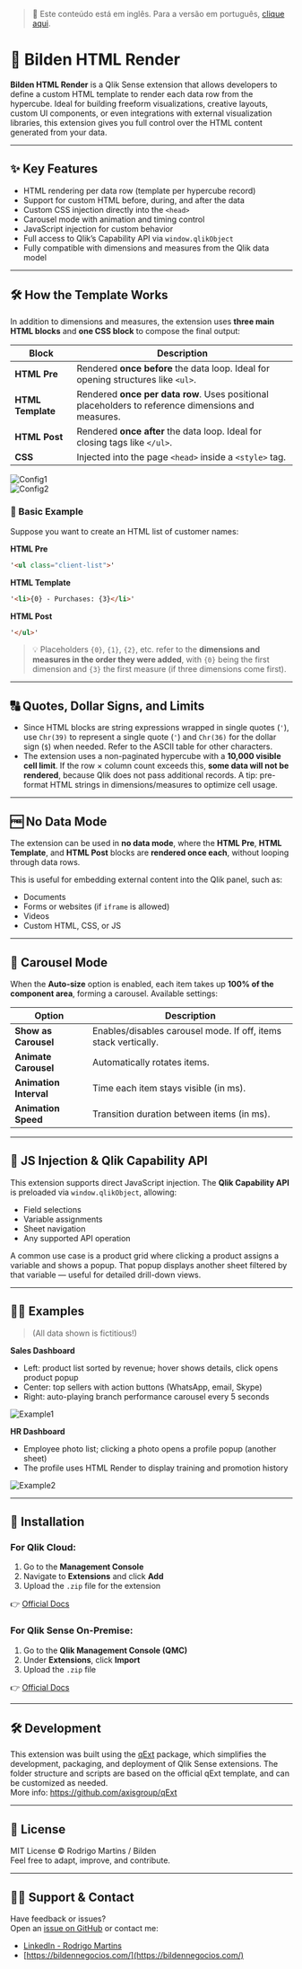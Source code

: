 > 📄 Este conteúdo está em inglês. Para a versão em português, [clique aqui](./README.md).

# 🧩 Bilden HTML Render

**Bilden HTML Render** is a Qlik Sense extension that allows developers to define a custom HTML template to render each data row from the hypercube. Ideal for building freeform visualizations, creative layouts, custom UI components, or even integrations with external visualization libraries, this extension gives you full control over the HTML content generated from your data.

---

## ✨ Key Features

- HTML rendering per data row (template per hypercube record)
- Support for custom HTML before, during, and after the data
- Custom CSS injection directly into the `<head>`
- Carousel mode with animation and timing control
- JavaScript injection for custom behavior
- Full access to Qlik’s Capability API via `window.qlikObject`
- Fully compatible with dimensions and measures from the Qlik data model

---

## 🛠️ How the Template Works

In addition to dimensions and measures, the extension uses **three main HTML blocks** and **one CSS block** to compose the final output:

| Block            | Description |
|------------------|-------------|
| **HTML Pre**     | Rendered **once before** the data loop. Ideal for opening structures like `<ul>`. |
| **HTML Template**| Rendered **once per data row**. Uses positional placeholders to reference dimensions and measures. |
| **HTML Post**    | Rendered **once after** the data loop. Ideal for closing tags like `</ul>`. |
| **CSS**          | Injected into the page `<head>` inside a `<style>` tag. |

![Config1](img/config1.png)  
![Config2](img/config2.png)

### 📌 Basic Example

Suppose you want to create an HTML list of customer names:

**HTML Pre**
```html
'<ul class="client-list">'
```

**HTML Template**
```html
'<li>{0} - Purchases: {3}</li>'
```

**HTML Post**
```html
'</ul>'
```

> 💡 Placeholders `{0}`, `{1}`, `{2}`, etc. refer to the **dimensions and measures in the order they were added**, with `{0}` being the first dimension and `{3}` the first measure (if three dimensions come first).

---

## 🔠 Quotes, Dollar Signs, and Limits

- Since HTML blocks are string expressions wrapped in single quotes (`'`), use `Chr(39)` to represent a single quote (`'`) and `Chr(36)` for the dollar sign (`$`) when needed. Refer to the ASCII table for other characters.
- The extension uses a non-paginated hypercube with a **10,000 visible cell limit**. If the row × column count exceeds this, **some data will not be rendered**, because Qlik does not pass additional records. A tip: pre-format HTML strings in dimensions/measures to optimize cell usage.

---

## 🆓 No Data Mode

The extension can be used in **no data mode**, where the **HTML Pre**, **HTML Template**, and **HTML Post** blocks are **rendered once each**, without looping through data rows.

This is useful for embedding external content into the Qlik panel, such as:

- Documents
- Forms or websites (if `iframe` is allowed)
- Videos
- Custom HTML, CSS, or JS

---

## 🎠 Carousel Mode

When the **Auto-size** option is enabled, each item takes up **100% of the component area**, forming a carousel. Available settings:

| Option                | Description |
|-----------------------|-------------|
| **Show as Carousel**  | Enables/disables carousel mode. If off, items stack vertically. |
| **Animate Carousel**  | Automatically rotates items. |
| **Animation Interval**| Time each item stays visible (in ms). |
| **Animation Speed**   | Transition duration between items (in ms). |

---

## 🧪 JS Injection & Qlik Capability API

This extension supports direct JavaScript injection. The **Qlik Capability API** is preloaded via `window.qlikObject`, allowing:

- Field selections
- Variable assignments
- Sheet navigation
- Any supported API operation

A common use case is a product grid where clicking a product assigns a variable and shows a popup. That popup displays another sheet filtered by that variable — useful for detailed drill-down views.

---

## 🧑‍💻 Examples  
> (All data shown is fictitious!)

**Sales Dashboard**  
- Left: product list sorted by revenue; hover shows details, click opens product popup  
- Center: top sellers with action buttons (WhatsApp, email, Skype)  
- Right: auto-playing branch performance carousel every 5 seconds  

![Example1](img/exemplo1.gif)

**HR Dashboard**  
- Employee photo list; clicking a photo opens a profile popup (another sheet)  
- The profile uses HTML Render to display training and promotion history  

![Example2](img/exemplo2.gif)

---

## 📂 Installation

### For Qlik Cloud:
1. Go to the **Management Console**
2. Navigate to **Extensions** and click **Add**
3. Upload the `.zip` file for the extension

👉 [Official Docs](https://help.qlik.com/en-US/cloud-services/Subsystems/Hub/Content/Sense_Hub/Admin/mc-extensions.htm)

### For Qlik Sense On-Premise:
1. Go to the **Qlik Management Console (QMC)**
2. Under **Extensions**, click **Import**
3. Upload the `.zip` file

👉 [Official Docs](https://help.qlik.com/en-US/sense-admin/May2025/Subsystems/DeployAdministerQSE/Content/Sense_DeployAdminister/QSEoW/Administer_QSEoW/Managing_QSEoW/import-extensions.htm)

---

## 🛠 Development

This extension was built using the [qExt](https://github.com/axisgroup/qExt) package, which simplifies the development, packaging, and deployment of Qlik Sense extensions. The folder structure and scripts are based on the official qExt template, and can be customized as needed.  
More info: https://github.com/axisgroup/qExt

---

## 📎 License

MIT License © Rodrigo Martins / Bilden  
Feel free to adapt, improve, and contribute.

---

## 🙋‍♂️ Support & Contact

Have feedback or issues?  
Open an [issue on GitHub](https://github.com/drigomed/bilden-htmlrender/issues) or contact me:

- [LinkedIn - Rodrigo Martins](https://www.linkedin.com/in/drigomed)  
- [https://bildennegocios.com/](https://bildennegocios.com/)
